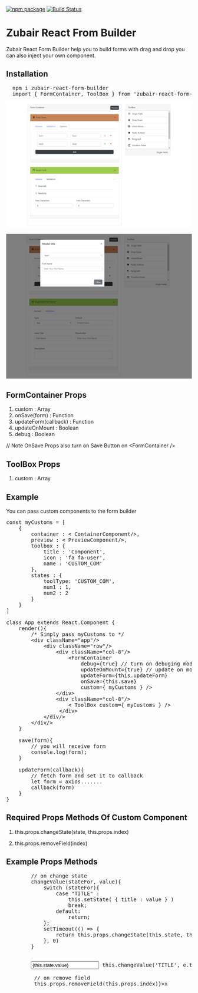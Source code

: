 [![npm package](https://img.shields.io/badge/npm-1.0.9-green.svg?style=flat-square)](https://www.npmjs.com/package/zubair-react-form-builder)
[![Build Status](https://img.shields.io/circleci/project/github/RedSparr0w/node-csgo-parser.svg)](https://www.npmjs.com/package/zubair-react-form-builder)

# Zubair React From Builder
Zubair React Form Builder help you to build forms with drag and drop you can also inject your own component.

## Installation
<pre>
  npm i zubair-react-form-builder
  import { FormContainer, ToolBox } from 'zubair-react-form-builder'; 
</pre>

![](zrfb-screenshot-1.png)

![](zrfb-screenshot-2.png)


## FormContainer Props
1. custom : Array
2. onSave(form) : Function
3. updateForm(callback) : Function
4. updateOnMount : Boolean
5. debug : Boolean

// Note OnSave Props also turn on Save Button on &lt;FormContainer /&gt;

## ToolBox Props
1. custom : Array

## Example
You can pass custom components to the form builder

<pre>
const myCustoms = [
    {
        container : &lt ContainerComponent/&gt,
        preview : &lt PreviewComponent/&gt,
        toolbox : {
            title : 'Component',
            icon : 'fa fa-user',
            name : 'CUSTOM_COM'
        },
        states : {
            toolType: 'CUSTOM_COM',
            num1 : 1,
            num2 : 2
        }
    }
]

class App extends React.Component {
    render(){
        /* Simply pass myCustoms to */
        &lt;div className="app"/&gt;
            &lt;div className="row"/&gt;
                &lt;div className="col-8"/&gt;
                    &lt;FormContainer
                        debug={true} // turn on debuging mode
                        updateOnMount={true} // update on mount
                        updateForm={this.updateForm} 
                        onSave={this.save} 
                        custom={ myCustoms } /&gt;
                &lt;/div&gt;
                &lt;div className="col-8"/&gt;
                    &lt ToolBox custom={ myCustoms } /&gt;
                 &lt;/div&gt;
            &lt/div/&gt
        &lt/div/&gt
    }
    
    save(form){
        // you will receive form
        console.log(form);
    }
    
    updateForm(callback){
        // fetch form and set it to callback
        let form = axios.......
        callback(form)
    }
}
</pre>

## Required Props Methods Of Custom Component

1. this.props.changeState(state, this.props.index)

2. this.props.removeField(index)

## Example Props Methods

<pre>
        // on change state
        changeValue(stateFor, value){
            switch (stateFor){
                case "TITLE" :
                    this.setState( { title : value } )
                    break;
                default:
                    return;
            };
            setTimeout(() => {
                return this.props.changeState(this.state, this.props.index);
            }, 0)
        }
        
       
        <input 
            value={this.state.value}
            onChange={(e) => this.changeValue('TITLE', e.target.value)} />
        
         // on remove field   
        <span 
            className='pull-right cross' 
            onClick={() => this.props.removeField(this.props.index)}>x</span>
            
</pre>